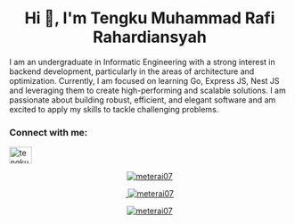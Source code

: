 <h1 align="center">Hi 👋, I'm Tengku Muhammad Rafi Rahardiansyah</h1>
<p>I am an undergraduate in Informatic Engineering with a strong interest in backend development, particularly in the areas of architecture and optimization. Currently, I am focused on learning Go, Express JS, Nest JS and leveraging them to create high-performing and scalable solutions. I am passionate about building robust, efficient, and elegant software and am excited to apply my skills to tackle challenging problems.</p>
<h3 align="left">Connect with me:</h3>
<p align="left">
<a href="https://www.linkedin.com/in/tengkumrafir/" target="blank"><img align="center" src="https://raw.githubusercontent.com/rahuldkjain/github-profile-readme-generator/master/src/images/icons/Social/linked-in-alt.svg" alt="tengku-muhammad-rafi-rahardiansyah-6445881b3" height="30" width="40" />
</p>

<p align="center"><img src="https://github-readme-stats.vercel.app/api/top-langs?username=meterai07&show_icons=true&theme=dark&locale=en&layout=compact" alt="meterai07" /></p>
    
<p align="center">&nbsp;<img src="https://github-readme-stats.vercel.app/api?username=meterai07&show_icons=true&theme=dark&locale=en" alt="meterai07" /></p>
    
<p align="center"><img src="https://github-readme-streak-stats.herokuapp.com/?user=meterai07&theme=dark" alt="meterai07" /></p>
